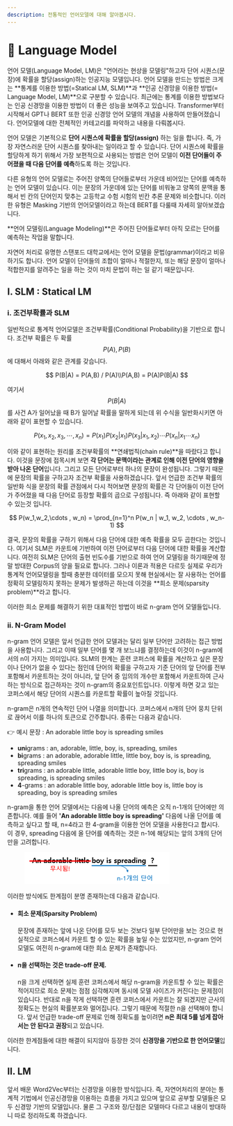 ```yaml
---
description: 전통적인 언어모델에 대해 알아봅시다.
---
```


# 👾 Language Model

언어 모델(Language Model, LM)은 "언어라는 현상을 모델링"하고자 단어 시퀀스(문장)에 확률을 할당(assign)하는 인공지능 모델입니다. 언어 모델을 만드는 방법은 크게는 **통계를 이용한 방법(=Statical LM, SLM)**과 **인공 신경망을 이용한 방법(= Language Model, LM)**으로 구분할 수 있습니다. 최근에는 통계를 이용한 방법보다는 인공 신경망을 이용한 방법이 더 좋은 성능을 보여주고 있습니다. Transformer부터 시작해서 GPT나 BERT 또한 인공 신경망 언어 모델의 개념을 사용하여 만들어졌습니다. 언어모델에 대한 전체적인 카테고리를 파악하고 내용을 다뤄봅시다.

언어 모델은 기본적으로 **단어 시퀀스에 확률을 할당(assign)** 하는 일을 합니다. 즉, 가장 자연스러운 단어 시퀀스를 찾아내는 일이라고 할 수 있습니다. 단어 시퀀스에 확률을 할당하게 하기 위해서 가장 보편적으로 사용되는 방법은 언어 모델이 **이전 단어들이 주어졌을 때 다음 단어를 예측**하도록 하는 것입니다.

다른 유형의 언어 모델로는 주어진 양쪽의 단어들로부터 가운데 비어있는 단어를 예측하는 언어 모델이 있습니다. 이는 문장의 가운데에 있는 단어를 비워놓고 양쪽의 문맥을 통해서 빈 칸의 단어인지 맞추는 고등학교 수험 시험의 빈칸 추론 문제와 비슷합니다. 이러한 유형은 Masking 기반의 언어모델이라고 하는데 BERT를 다룰때 자세히 알아보겠습니다.

**언어 모델링(Language Modeling)**은 주어진 단어들로부터 아직 모르는 단어를 예측하는 작업을 말합니다.&#x20;

자연어 처리로 유명한 스탠포드 대학교에서는 언어 모델을 문법(grammar)이라고 비유하기도 합니다. 언어 모델이 단어들의 조합이 얼마나 적절한지, 또는 해당 문장이 얼마나 적합한지를 알려주는 일을 하는 것이 마치 문법이 하는 일 같기 때문입니다.

## Ⅰ. SLM : Statical LM

### ⅰ. 조건부확률과 SLM

일반적으로 통계적 언어모델은 조건부확률(Conditional Probability)을 기반으로 합니다. 조건부 확률은 두 확률 $$P(A), P(B)$$에 대해서 아래와 같은 관계를 갖습니다.

$$
P(B|A) = P(A,B) / P(A)\\P(A,B) = P(A)P(B|A)
$$

여기서 $$P(B|A)$$를 사건 A가 일어났을 때 B가 일어날 확률을 말하게 되는데 위 수식을 일반화시키면 아래와 같이 표현할 수 있습니다.

$$
P(x_1,x_2,x_3,\cdots,x_n) = P(x_1)P(x_2|x_1)P(x_3|x_1,x_2)\cdots P(x_n | x_1 \cdots x_n)
$$

이와 같이 표현하는 원리를 조건부확률의 **연쇄법칙(chain rule)**을 따랐다고 합니다. 이것을 문장에 접목시켜 보면 **각 단어는 문맥이라는 관계로 인해 이전 단어의 영향을 받아 나온 단어**입니다. 그리고 모든 단어로부터 하나의 문장이 완성됩니다. 그렇기 때문에 문장의 확률을 구하고자 조건부 확률을 사용하겠습니다. 앞서 언급한 조건부 확률의 일반화 식을 문장의 확률 관점에서 다시 적어보면 문장의 확률은 각 단어들이 이전 단어가 주어졌을 때 다음 단어로 등장할 확률의 곱으로 구성됩니다. 즉 아래와 같이 표현할 수 있는것 입니다.

$$
P(w_1,w_2,\cdots , w_n) = \prod_{n=1}^n P(w_n | w_1, w_2, \cdots , w_n-1)
$$

결국, 문장의 확률을 구하기 위해서 다음 단어에 대한 예측 확률을 모두 곱한다는 것입니다. 여기서 SLM은 카운트에 기반하여 이전 단어로부터 다음 단어에 대한 확률을 계산합니다. 여전히 SLM은 단어의 출현 빈도수를 기반으로 하여 언어 모델링을 하기때문에 정말 방대한 Corpus의 양을 필요로 합니다. 그러나 이론과 적용은 다르듯 실제로 우리가 통계적 언어모델링을 할때 충분한 데이터를 모으지 못해 현실에서는 잘 사용하는 언어를 정확히 모델링하지 못하는 문제가 발생하곤 하는데 이것을 **희소 문제(sparsity problem)**라고 합니다.

이러한 희소 문제를 해결하기 위한 대표적인 방법이 바로 n-gram 언어 모델들입니다.

### ⅱ. N-Gram Model

n-gram 언어 모델은 앞서 언급한 언어 모델과는 달리 일부 단어만 고려하는 접근 방법을 사용합니다. 그리고 이때 일부 단어를 몇 개 보느냐를 결정하는데 이것이 n-gram에서의 n이 가지는 의미입니다. SLM의 한계는 훈련 코퍼스에 확률을 계산하고 싶은 문장이나 단어가 없을 수 있다는 점인데 단어의 확률을 구하고자 기준 단어의 앞 단어를 전부 포함해서 카운트하는 것이 아니라, 앞 단어 중 임의의 개수만 포함해서 카운트하여 근사하는 방식으로 접근하자는 것이 n-gram의 중요포인트입니다. 이렇게 하면 갖고 있는 코퍼스에서 해당 단어의 시퀀스를 카운트할 확률이 높아질 것입니다.

n-gram은 n개의 연속적인 단어 나열을 의미합니다. 코퍼스에서 n개의 단어 뭉치 단위로 끊어서 이를 하나의 토큰으로 간주합니다. 종류는 다음과 같습니다.

👉 예시 문장 : An adorable little boy is spreading smiles

* **uni**grams : an, adorable, little, boy, is, spreading, smiles
* **bi**grams : an adorable, adorable little, little boy, boy is, is spreading, spreading smiles
* **tri**grams : an adorable little, adorable little boy, little boy is, boy is spreading, is spreading smiles
* **4**-grams : an adorable little boy, adorable little boy is, little boy is spreading, boy is spreading smiles

n-gram을 통한 언어 모델에서는 다음에 나올 단어의 예측은 오직 n-1개의 단어에만 의존합니다. 예를 들어 **'An adorable little boy is spreading'** 다음에 나올 단어를 예측하고 싶다고 할 때, n=4라고 한 4-gram을 이용한 언어 모델을 사용한다고 합시다. 이 경우, spreading 다음에 올 단어를 예측하는 것은 n-1에 해당되는 앞의 3개의 단어만을 고려합니다.

<figure><img src="../.gitbook/assets/image.png" alt=""><figcaption></figcaption></figure>

이러한 방식에도 한계점이 분명 존재하는데 다음과 같습니다.

*   #### 희소 문제(Sparsity Problem) <a href="#id-1-sparsity-problem" id="id-1-sparsity-problem"></a>

    문장에 존재하는 앞에 나온 단어를 모두 보는 것보다 일부 단어만을 보는 것으로 현실적으로 코퍼스에서 카운트 할 수 있는 확률을 높일 수는 있었지만, n-gram 언어 모델도 여전히 n-gram에 대한 희소 문제가 존재합니다.
*   #### n을 선택하는 것은 trade-off 문제. <a href="#id-2-n-trade-off" id="id-2-n-trade-off"></a>

    n을 크게 선택하면 실제 훈련 코퍼스에서 해당 n-gram을 카운트할 수 있는 확률은 적어지므로 희소 문제는 점점 심각해지며 동시에 모델 사이즈가 커진다는 문제점이 있습니다. 반대로 n을 작게 선택하면 훈련 코퍼스에서 카운트는 잘 되겠지만 근사의 정확도는 현실의 확률분포와 멀어집니다. 그렇기 때문에 적절한 n을 선택해야 합니다. 앞서 언급한 trade-off 문제로 인해 정확도를 높이려면 **n은 최대 5를 넘게 잡아서는 안 된다고 권장**되고 있습니다.

이러한 한계점들에 대한 해결이 되지않아 등장한 것이 **신경망을 기반으로 한 언어모델**입니다.

## Ⅱ. LM

앞서 배운 Word2Vec부터는 신경망을 이용한 방식입니다. 즉, 자연어처리의 분야는 통계적 기법에서 인공신경망을 이용하는 흐름을 가지고 있으며 앞으로 공부할 모델들은 모두 신경망 기반의 모델입니다. 물론 그 구조와 장/단점은 모델마다 다르고 내용이 방대하니 따로 정리하도록 하겠습니다.

